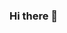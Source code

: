 ### Hi there 👋

<!--
**s-macias/s-macias** is a ✨ _special_ ✨ repository because its `README.md` (this file) appears on your GitHub profile.

![Header](./images/banner-github.png)

---

# Sandra Macías # 

I have a BA in Philosophy with a minor concentration in sociology. I have always been interested in the topics of social progress, inclusion and justice. The way I found to make a concrete contribution to these fields was through education. My professional background has been in the field of education in and outside the classrooms. This interest in improving accessibility and quality of education led me to look at technology to expand the impact that teachers can have on students and cater to their individual needs. 

I have just finished the Full Stack Web Development Foundations Program at Holberton School and am looking to transition to a career in the EdTEch industry.

---

### Find me on: ###

[![My LinkedIn](https://img.shields.io/badge/%20-LinkedIn-blue?style=for-the-badge&logo=LinkedIn)](https://www.linkedin.com/in/sandra-macias/) [![My Twitter](https://img.shields.io/badge/%20-Twitter-gray?style=for-the-badge&logo=Twitter)](https://twitter.com/pandoriana18)

---

---





